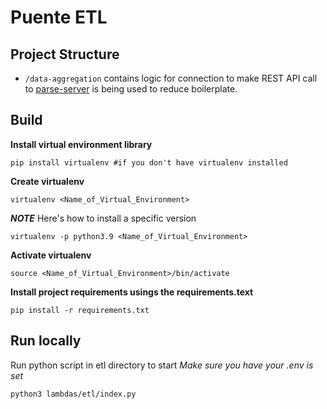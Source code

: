 # Puente ETL


## Project Structure

- `/data-aggregation` contains logic for connection to make REST API call to 
  [parse-server](https://docs.parseplatform.org/rest/guide/#getting-started) is being used to reduce boilerplate.


## Build 
**Install virtual environment library**
```
pip install virtualenv #if you don't have virtualenv installed 
```

**Create virtualenv**
```
virtualenv <Name_of_Virtual_Environment>
```
***NOTE***
Here's how to install a specific version
```
virtualenv -p python3.9 <Name_of_Virtual_Environment>
```

**Activate virtualenv**
```
source <Name_of_Virtual_Environment>/bin/activate
```

**Install project requirements usings the requirements.text**
```
pip install -r requirements.txt
```

## Run locally
Run python script in etl directory to start
_Make sure you have your .env is set_
```
python3 lambdas/etl/index.py
```